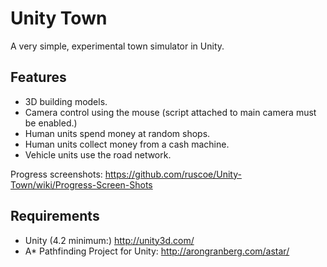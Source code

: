 # Unity Town

A very simple, experimental town simulator in Unity.

## Features

* 3D building models.
* Camera control using the mouse (script attached to main camera must be enabled.)
* Human units spend money at random shops.
* Human units collect money from a cash machine.
* Vehicle units use the road network.

Progress screenshots: https://github.com/ruscoe/Unity-Town/wiki/Progress-Screen-Shots

## Requirements

* Unity (4.2 minimum:) http://unity3d.com/
* A* Pathfinding Project for Unity: http://arongranberg.com/astar/